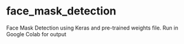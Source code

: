# face_mask_detection
Face Mask Detection using Keras and pre-trained weights file. Run in Google Colab for output
